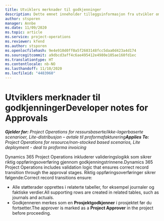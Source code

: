 ```yaml
---
title: Utviklers merknader til godkjenninger
description: Dette emnet inneholder tilleggsinformasjon fra utvikler om arbeid med godkjenninger.
author: stsporen
manager: Annbe
ms.date: 11/09/2020
ms.topic: article
ms.service: project-operations
ms.reviewer: kfend
ms.author: stsporen
ms.openlocfilehash: 9e4e910d0ff0a5f2603148fcc5daa0d423a4d174
ms.sourcegitcommit: a9dbcd3aff4c6ae495412e4980e105ae160fd1ec
ms.translationtype: HT
ms.contentlocale: nb-NO
ms.lasthandoff: 11/10/2020
ms.locfileid: "4483960"
---
```

# <a name="developer-notes-for-approvals"></a><span data-ttu-id="a2a1d-103">Utviklers merknader til godkjenninger</span><span class="sxs-lookup"><span data-stu-id="a2a1d-103">Developer notes for Approvals</span></span>

<span data-ttu-id="a2a1d-104">_**Gjelder for:** Project Operations for ressursbaserte/ikke-lagerbaserte scenarioer, Lite-distribusjon – avtale til proformafakturering_</span><span class="sxs-lookup"><span data-stu-id="a2a1d-104">_**Applies To:** Project Operations for resource/non-stocked based scenarios, Lite deployment - deal to proforma invoicing_</span></span>

<span data-ttu-id="a2a1d-105">Dynamics 365 Project Operations inkluderer valideringslogikk som sikrer riktig oppføringsoverføring gjennom godkjenningstrinnene.</span><span class="sxs-lookup"><span data-stu-id="a2a1d-105">Dynamics 365 Project Operations includes validation logic that ensures correct record transition through the approval stages.</span></span> <span data-ttu-id="a2a1d-106">Riktig oppføringsoverføringer sikrer følgende:</span><span class="sxs-lookup"><span data-stu-id="a2a1d-106">Correct record transitions ensure:</span></span> 

  - <span data-ttu-id="a2a1d-107">Alle støtterader opprettes i relaterte tabeller, for eksempel journaler og faktiske verdier.</span><span class="sxs-lookup"><span data-stu-id="a2a1d-107">All supporting rows are created in related tables, such as journals and actuals.</span></span>
  - <span data-ttu-id="a2a1d-108">Godkjenneren merkes som en **Prosjektgodkjenner** i prosjektet før du fortsetter.</span><span class="sxs-lookup"><span data-stu-id="a2a1d-108">The approver is marked as a **Project Approver** in the project before proceeding.</span></span>
